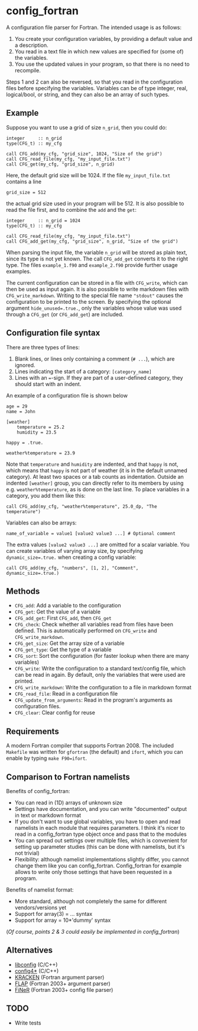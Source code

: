 # config_fortran

A configuration file parser for Fortran. The intended usage is as follows:

1. You create your configuration variables, by providing a default value and
   a description.
2. You read in a text file in which new values are specified for (some of) the
   variables.
3. You use the updated values in your program, so that there is no need to recompile.

Steps 1 and 2 can also be reversed, so that you read in the configuration files
before specifying the variables. Variables can be of type integer, real,
logical/bool, or string, and they can also be an array of such types.

## Example

Suppose you want to use a grid of size `n_grid`, then you could do:

    integer     :: n_grid
    type(CFG_t) :: my_cfg
    
    call CFG_add(my_cfg, "grid_size", 1024, "Size of the grid")
    call CFG_read_file(my_cfg, "my_input_file.txt")
    call CFG_get(my_cfg, "grid_size", n_grid)

Here, the default grid size will be 1024. If the file `my_input_file.txt` contains a line

    grid_size = 512

the actual grid size used in your program will be 512. It is also possible to
read the file first, and to combine the `add` and the `get`:

    integer     :: n_grid = 1024
    type(CFG_t) :: my_cfg
    
    call CFG_read_file(my_cfg, "my_input_file.txt")
    call CFG_add_get(my_cfg, "grid_size", n_grid, "Size of the grid")

When parsing the input file, the variable `n_grid` will be stored as plain text,
since its type is not yet known. The call `CFG_add_get` converts it to the right
type. The files `example_1.f90` and `example_2.f90` provide further usage
examples.

The current configuration can be stored in a file with `CFG_write`, which can
then be used as input again. It is also possible to write markdown files with
`CFG_write_markdown`. Writing to the special file name `"stdout"` causes the
configuration to be printed to the screen. By specifying the optional argument
`hide_unused=.true.`, only the variables whose value was used through a
`CFG_get` (or `CFG_add_get`) are included.

## Configuration file syntax

There are three types of lines:

1. Blank lines, or lines only containing a comment (`# ...`), which are ignored.
2. Lines indicating the start of a category: `[category_name]`
3. Lines with an `=`-sign. If they are part of a user-defined category, they
   should start with an indent.

An example of a configuration file is shown below

    age = 29
    name = John
    
    [weather]
        temperature = 25.2
        humidity = 23.5
    
    happy = .true.
    
    weather%temperature = 23.9

Note that `temperature` and `humidity` are indented, and that `happy` is not,
which means that `happy` is not part of weather (it is in the default unnamed
category). At least two spaces or a tab counts as indentation. Outside an indented
`[weather]` group, you can directly refer to its members by using e.g.
`weather%temperature`, as is done on the last line. To place variables in a
category, you add them like this:

    call CFG_add(my_cfg, "weather%temperature", 25.0_dp, "The temperature")

Variables can also be arrays:

    name_of_variable = value1 [value2 value3 ...] # Optional comment

The extra values `[value2 value3 ...]` are omitted for a scalar variable. You
can create variables of varying array size, by specifying `dynamic_size=.true.`
when creating a config variable:

    call CFG_add(my_cfg, "numbers", [1, 2], "Comment", dynamic_size=.true.)

## Methods

* `CFG_add`: Add a variable to the configuration
* `CFG_get`: Get the value of a variable
* `CFG_add_get`: First `CFG_add`, then `CFG_get`
* `CFG_check`: Check whether all variables read from files have been defined.
  This is automatically performed on `CFG_write` and `CFG_write_markdown`.
* `CFG_get_size`: Get the array size of a variable
* `CFG_get_type`: Get the type of a variable
* `CFG_sort`: Sort the configuration (for faster lookup when there are many variables)
* `CFG_write`: Write the configuration to a standard text/config file, which can
  be read in again. By default, only the variables that were used are printed.
* `CFG_write_markdown`: Write the configuration to a file in markdown format
* `CFG_read_file`: Read in a configuration file
* `CFG_update_from_arguments`: Read in the program's arguments as configuration files.
* `CFG_clear`: Clear config for reuse

## Requirements

A modern Fortran compiler that supports Fortran 2008. The included `Makefile`
was written for `gfortran` (the default) and `ifort`, which you can enable by
typing `make F90=ifort`.

## Comparison to Fortran namelists

Benefits of config_fortran:

* You can read in (1D) arrays of unknown size
* Settings have documentation, and you can write "documented" output in text or markdown format
* If you don't want to use global variables, you have to open and read namelists in each module that requires parameters. I think it's nicer to read in a config_fortran type object once and pass that to the modules
* You can spread out settings over multiple files, which is convenient for setting up parameter studies (this can be done with namelists, but it's not trivial)
* Flexibility: although namelist implementations slightly differ, you cannot change them like you can config_fortran. Config_fortran for example allows to write only those settings that have been requested in a program.

Benefits of namelist format:

* More standard, although not completely the same for different vendors/versions yet
* Support for array(3) = ... syntax
* Support for array = 10*'dummy' syntax

(*Of course, points 2 & 3 could easily be implemented in config_fortran*)

## Alternatives

* [libconfig](http://www.hyperrealm.com/libconfig/) (C/C++)
* [config4*](http://www.config4star.org/) (C/C++)
* [KRACKEN](http://www.urbanjost.altervista.org/LIBRARY/libCLI/arguments/src2015/krackenhelp.html) (Fortran argument parser)
* [FLAP](https://github.com/szaghi/FLAP) (Fortran 2003+ argument parser)
* [FiNeR](https://github.com/szaghi/FiNeR) (Fortran 2003+ config file parser)

## TODO

* Write tests
